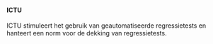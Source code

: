 #### ICTU

ICTU stimuleert het gebruik van geautomatiseerde regressietests en hanteert een norm voor de dekking van regressietests.
